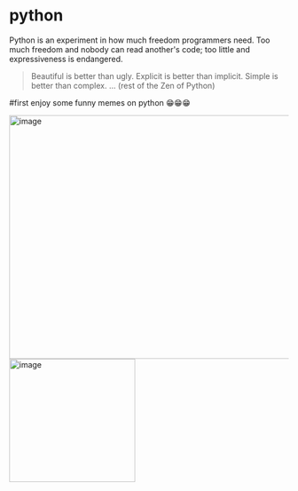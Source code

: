 # python
Python is an experiment in how much freedom programmers need. Too much freedom and nobody can read another's code; too little and expressiveness is endangered.


> Beautiful is better than ugly.
> Explicit is better than implicit.
> Simple is better than complex.
> ... (rest of the Zen of Python)
>


#first enjoy some funny memes on python 😁😁😁



<img width="602" height="439" alt="image" src="https://github.com/user-attachments/assets/09c752e3-9ca4-470a-bc63-331a1308be8d" />



<img width="227" height="222" alt="image" src="https://github.com/user-attachments/assets/3b776c8f-5ba4-4531-b54e-1fca1c67df20" />




